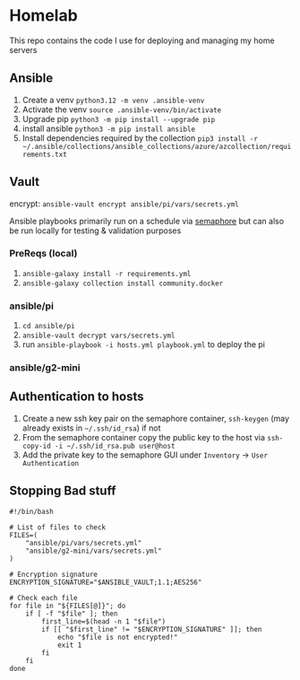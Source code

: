 # Homelab
This repo contains the code I use for deploying and managing my home servers

## Ansible

1. Create a venv `python3.12 -m venv .ansible-venv`
2. Activate the venv `source .ansible-venv/bin/activate`
3. Upgrade pip `python3 -m pip install --upgrade pip`
4. install ansible `python3 -m pip install ansible`
5. Install dependencies required by the collection `pip3 install -r ~/.ansible/collections/ansible_collections/azure/azcollection/requirements.txt`

## Vault
encrypt: `ansible-vault encrypt ansible/pi/vars/secrets.yml`

Ansible playbooks primarily run on a schedule via [semaphore](https://github.com/semaphoreui/semaphore) 
but can also be run locally for testing & validation purposes

### PreReqs (local)
1. `ansible-galaxy install -r requirements.yml` 
2. `ansible-galaxy collection install community.docker`


### ansible/pi
1. `cd ansible/pi`
2. `ansible-vault decrypt vars/secrets.yml`
3. run `ansible-playbook -i hosts.yml playbook.yml` to deploy the pi


### ansible/g2-mini



## Authentication to hosts
1. Create a new ssh key pair on the semaphore container, `ssh-keygen` (may already exists in `~/.ssh/id_rsa`) if not 
2. From the semaphore container copy the public key to the host via `ssh-copy-id -i ~/.ssh/id_rsa.pub user@host`
3. Add the private key to the semaphore GUI under `Inventory` -> `User Authentication`


## Stopping Bad stuff
```
#!/bin/bash

# List of files to check
FILES=(
    "ansible/pi/vars/secrets.yml"
    "ansible/g2-mini/vars/secrets.yml"
)

# Encryption signature
ENCRYPTION_SIGNATURE="$ANSIBLE_VAULT;1.1;AES256"

# Check each file
for file in "${FILES[@]}"; do
    if [ -f "$file" ]; then
        first_line=$(head -n 1 "$file")
        if [[ "$first_line" != "$ENCRYPTION_SIGNATURE" ]]; then
            echo "$file is not encrypted!"
            exit 1
        fi
    fi
done
```